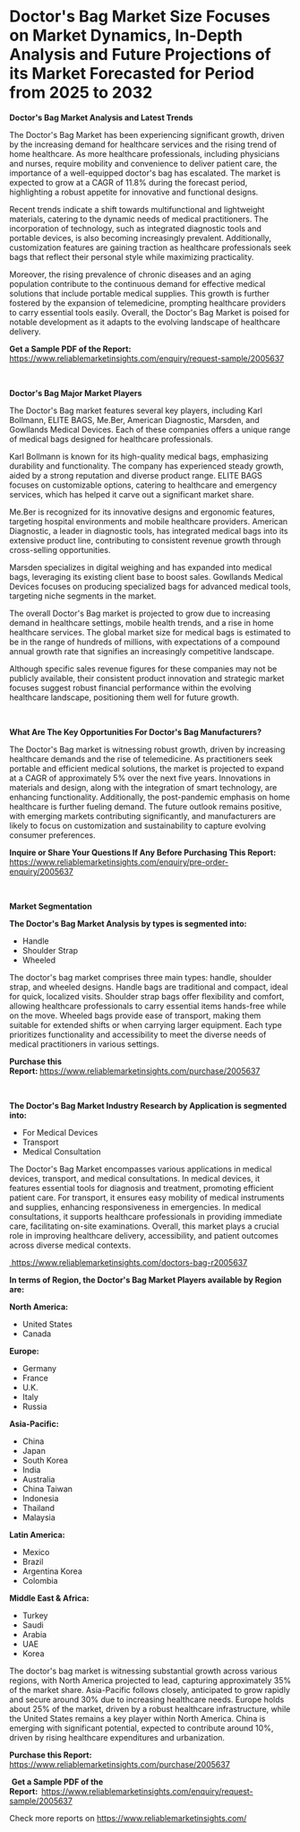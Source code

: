 <p><h1>Doctor's Bag Market Size Focuses on Market Dynamics, In-Depth Analysis and Future Projections of its Market Forecasted for Period from 2025 to 2032</h1></p><p><strong>Doctor's Bag Market Analysis and Latest Trends</strong></p>
<p><p>The Doctor's Bag Market has been experiencing significant growth, driven by the increasing demand for healthcare services and the rising trend of home healthcare. As more healthcare professionals, including physicians and nurses, require mobility and convenience to deliver patient care, the importance of a well-equipped doctor's bag has escalated. The market is expected to grow at a CAGR of 11.8% during the forecast period, highlighting a robust appetite for innovative and functional designs.</p><p>Recent trends indicate a shift towards multifunctional and lightweight materials, catering to the dynamic needs of medical practitioners. The incorporation of technology, such as integrated diagnostic tools and portable devices, is also becoming increasingly prevalent. Additionally, customization features are gaining traction as healthcare professionals seek bags that reflect their personal style while maximizing practicality.</p><p>Moreover, the rising prevalence of chronic diseases and an aging population contribute to the continuous demand for effective medical solutions that include portable medical supplies. This growth is further fostered by the expansion of telemedicine, prompting healthcare providers to carry essential tools easily. Overall, the Doctor's Bag Market is poised for notable development as it adapts to the evolving landscape of healthcare delivery.</p></p>
<p><strong>Get a Sample PDF of the Report:&nbsp;</strong> <a href="https://www.reliablemarketinsights.com/enquiry/request-sample/2005637?utm_campaign=1938&utm_medium=2&utm_source=Github&utm_content=ia&utm_term=04032025&utm_id=doctors-bag">https://www.reliablemarketinsights.com/enquiry/request-sample/2005637</a></p>
<p>&nbsp;</p>
<p><strong>Doctor's Bag Major Market Players</strong></p>
<p><p>The Doctor's Bag market features several key players, including Karl Bollmann, ELITE BAGS, Me.Ber, American Diagnostic, Marsden, and Gowllands Medical Devices. Each of these companies offers a unique range of medical bags designed for healthcare professionals.</p><p>Karl Bollmann is known for its high-quality medical bags, emphasizing durability and functionality. The company has experienced steady growth, aided by a strong reputation and diverse product range. ELITE BAGS focuses on customizable options, catering to healthcare and emergency services, which has helped it carve out a significant market share. </p><p>Me.Ber is recognized for its innovative designs and ergonomic features, targeting hospital environments and mobile healthcare providers. American Diagnostic, a leader in diagnostic tools, has integrated medical bags into its extensive product line, contributing to consistent revenue growth through cross-selling opportunities.</p><p>Marsden specializes in digital weighing and has expanded into medical bags, leveraging its existing client base to boost sales. Gowllands Medical Devices focuses on producing specialized bags for advanced medical tools, targeting niche segments in the market.</p><p>The overall Doctor's Bag market is projected to grow due to increasing demand in healthcare settings, mobile health trends, and a rise in home healthcare services. The global market size for medical bags is estimated to be in the range of hundreds of millions, with expectations of a compound annual growth rate that signifies an increasingly competitive landscape.</p><p>Although specific sales revenue figures for these companies may not be publicly available, their consistent product innovation and strategic market focuses suggest robust financial performance within the evolving healthcare landscape, positioning them well for future growth.</p></p>
<p>&nbsp;</p>
<p><strong>What Are The Key Opportunities For Doctor's Bag Manufacturers?</strong></p>
<p><p>The Doctor's Bag market is witnessing robust growth, driven by increasing healthcare demands and the rise of telemedicine. As practitioners seek portable and efficient medical solutions, the market is projected to expand at a CAGR of approximately 5% over the next five years. Innovations in materials and design, along with the integration of smart technology, are enhancing functionality. Additionally, the post-pandemic emphasis on home healthcare is further fueling demand. The future outlook remains positive, with emerging markets contributing significantly, and manufacturers are likely to focus on customization and sustainability to capture evolving consumer preferences.</p></p>
<p><strong>Inquire or Share Your Questions If Any Before Purchasing This Report:</strong> <a href="https://www.reliablemarketinsights.com/enquiry/pre-order-enquiry/2005637?utm_campaign=1938&utm_medium=2&utm_source=Github&utm_content=ia&utm_term=04032025&utm_id=doctors-bag">https://www.reliablemarketinsights.com/enquiry/pre-order-enquiry/2005637</a></p>
<p>&nbsp;</p>
<p><strong>Market Segmentation</strong></p>
<p><strong>The Doctor's Bag Market Analysis by types is segmented into:</strong></p>
<p><ul><li>Handle</li><li>Shoulder Strap</li><li>Wheeled</li></ul></p>
<p><p>The doctor's bag market comprises three main types: handle, shoulder strap, and wheeled designs. Handle bags are traditional and compact, ideal for quick, localized visits. Shoulder strap bags offer flexibility and comfort, allowing healthcare professionals to carry essential items hands-free while on the move. Wheeled bags provide ease of transport, making them suitable for extended shifts or when carrying larger equipment. Each type prioritizes functionality and accessibility to meet the diverse needs of medical practitioners in various settings.</p></p>
<p><strong>Purchase this Report:&nbsp;</strong><a href="https://www.reliablemarketinsights.com/purchase/2005637?utm_campaign=1938&utm_medium=2&utm_source=Github&utm_content=ia&utm_term=04032025&utm_id=doctors-bag">https://www.reliablemarketinsights.com/purchase/2005637</a></p>
<p>&nbsp;</p>
<p><strong>The Doctor's Bag Market Industry Research by Application is segmented into:</strong></p>
<p><ul><li>For Medical Devices</li><li>Transport</li><li>Medical Consultation</li></ul></p>
<p><p>The Doctor's Bag Market encompasses various applications in medical devices, transport, and medical consultations. In medical devices, it features essential tools for diagnosis and treatment, promoting efficient patient care. For transport, it ensures easy mobility of medical instruments and supplies, enhancing responsiveness in emergencies. In medical consultations, it supports healthcare professionals in providing immediate care, facilitating on-site examinations. Overall, this market plays a crucial role in improving healthcare delivery, accessibility, and patient outcomes across diverse medical contexts.</p></p>
<p><a href="https://www.reliablemarketinsights.com/doctors-bag-r2005637?utm_campaign=1938&utm_medium=2&utm_source=Github&utm_content=ia&utm_term=04032025&utm_id=doctors-bag">&nbsp;https://www.reliablemarketinsights.com/doctors-bag-r2005637</a></p>
<p><strong>In terms of Region, the Doctor's Bag Market Players available by Region are:</strong></p>
<p>
    <p> <strong> North America: </strong>
        <ul>
            <li>United States</li>
            <li>Canada</li>
        </ul>
        </p> 
    <p> <strong> Europe: </strong>
        <ul>
            <li>Germany</li>
            <li>France</li>
            <li>U.K.</li>
            <li>Italy</li>
            <li>Russia</li>
        </ul>
        </p> 
    <p> <strong> Asia-Pacific: </strong>
        <ul>
            <li>China</li>
            <li>Japan</li>
            <li>South Korea</li>
            <li>India</li>
            <li>Australia</li>
            <li>China Taiwan</li>
            <li>Indonesia</li>
            <li>Thailand</li>
            <li>Malaysia</li>
        </ul>
        </p> 
    <p> <strong> Latin America: </strong>
        <ul>
            <li>Mexico</li>
            <li>Brazil</li>
            <li>Argentina Korea</li>
            <li>Colombia</li>
        </ul>
        </p> 
    <p> <strong> Middle East & Africa: </strong>
        <ul>
            <li>Turkey</li>
            <li>Saudi</li>
            <li>Arabia</li>
            <li>UAE</li>
            <li>Korea</li>
        </ul>
    </p>
    </p>
<p><p>The doctor's bag market is witnessing substantial growth across various regions, with North America projected to lead, capturing approximately 35% of the market share. Asia-Pacific follows closely, anticipated to grow rapidly and secure around 30% due to increasing healthcare needs. Europe holds about 25% of the market, driven by a robust healthcare infrastructure, while the United States remains a key player within North America. China is emerging with significant potential, expected to contribute around 10%, driven by rising healthcare expenditures and urbanization.</p></p>
<p><strong>Purchase this Report: </strong><a href="https://www.reliablemarketinsights.com/purchase/2005637?utm_campaign=1938&utm_medium=2&utm_source=Github&utm_content=ia&utm_term=04032025&utm_id=doctors-bag">https://www.reliablemarketinsights.com/purchase/2005637</a></p>
<p>&nbsp;<strong>Get a Sample PDF of the Report:&nbsp;&nbsp;</strong><a href="https://www.reliablemarketinsights.com/enquiry/request-sample/2005637?utm_campaign=1938&utm_medium=2&utm_source=Github&utm_content=ia&utm_term=04032025&utm_id=doctors-bag">https://www.reliablemarketinsights.com/enquiry/request-sample/2005637</a></p>
<p><strong></strong></p>
<p>Check more reports on <a href="https://www.reliablemarketinsights.com/?utm_campaign=1938&utm_medium=2&utm_source=Github&utm_content=ia&utm_term=04032025&utm_id=doctors-bag">https://www.reliablemarketinsights.com/</a></p>